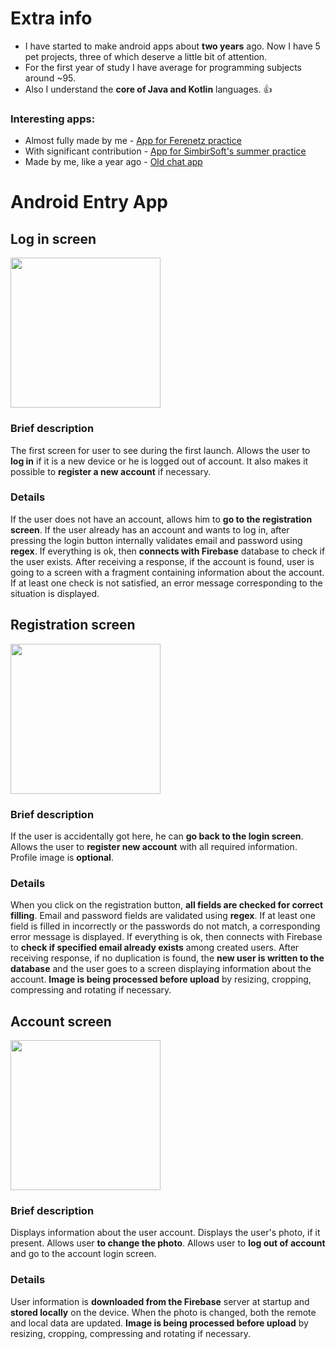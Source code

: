 # Extra info
* I have started to make android apps about **two years** ago.
Now I have 5 pet projects, three of which deserve a little bit of attention.
* For the first year of study I have average for programming subjects around ~95.
* Also I understand the **core of Java and Kotlin** languages. :+1:

### Interesting apps:
* Almost fully made by me - [App for Ferenetz practice](https://github.com/Senex-x/TextBuilder-app)
* With significant contribution - [App for SimbirSoft's summer practice](https://github.com/Senex-x/tutors_notebook)
* Made by me, like a year ago - [Old chat app](https://github.com/Senex-x/TextMe)

# Android Entry App

## Log in screen
<img src="https://raw.github.com/Senex-x/android-lab-entry/master/assets/t-b4i5lKyug.jpg" width="240">

### Brief description
The first screen for user to see during the first launch.
Allows the user to **log in** if it is a new device or he is logged out of account.
It also makes it possible to **register a new account** if necessary.

### Details
If the user does not have an account, allows him to **go to the registration screen**.
If the user already has an account and wants to log in, after pressing the login button internally
validates email and password using **regex**.
If everything is ok, then **connects with Firebase** database to check if the user exists.
After receiving a response, if the account is found, user is going to a screen with a fragment containing information about the account.
If at least one check is not satisfied, an error message corresponding to the situation is displayed.

## Registration screen
<img src="https://raw.github.com/Senex-x/android-lab-entry/master/assets/Zu5lJCL60HM.jpg" width="240">

### Brief description
If the user is accidentally got here, he can **go back to the login screen**.
Allows the user to **register new account** with all required information.
Profile image is **optional**.

### Details
When you click on the registration button, **all fields are checked for correct filling**.
Email and password fields are validated using **regex**.
If at least one field is filled in incorrectly or the passwords do not match, a corresponding error message is displayed.
If everything is ok, then connects with Firebase to **check if specified email already exists** among created users.
After receiving response, if no duplication is found, the **new user is written to the database**
and the user goes to a screen displaying information about the account. 
**Image is being processed before upload** by resizing, cropping, compressing and rotating if necessary. 

## Account screen
<img src="https://raw.github.com/Senex-x/android-lab-entry/master/assets/8psscVo8R-A.jpg" width="240">

### Brief description
Displays information about the user account. Displays the user's photo, if it present. Allows user **to change the photo**.
Allows user to **log out of account** and go to the account login screen.

### Details
User information is **downloaded from the Firebase** server at startup and **stored locally** on the device.
When the photo is changed, both the remote and local data are updated. 
**Image is being processed before upload** by resizing, cropping, compressing and rotating if necessary. 
